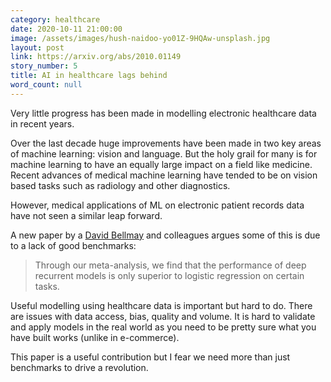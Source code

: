 ```yaml
---
category: healthcare
date: 2020-10-11 21:00:00
image: /assets/images/hush-naidoo-yo01Z-9HQAw-unsplash.jpg
layout: post
link: https://arxiv.org/abs/2010.01149
story_number: 5
title: AI in healthcare lags behind
word_count: null
---
```


Very little progress has been made in modelling electronic healthcare data in recent years.

Over the last decade huge improvements have been made in two key areas of machine learning: vision and language. But the holy grail for many is for machine learning to have an equally large impact on a field like medicine. Recent advances of medical machine learning have tended to be on vision based tasks such as radiology and other diagnostics.

However, medical applications of ML on electronic patient records data have not seen a similar leap forward.

A new paper by  a [David Bellmay](https://www.linkedin.com/in/drbellamy/) and colleagues argues some of this is due to a lack of good benchmarks:

>  Through our meta-analysis, we find that the performance of deep recurrent models is only superior to logistic regression on certain tasks. 

Useful modelling using healthcare data is important but hard to do. There are issues with data access, bias, quality and volume. It is hard to validate and apply models in the real world as you need to be pretty sure what you have built works (unlike in e-commerce). 

This paper is a useful contribution but I fear we need more than just benchmarks to drive a revolution.

